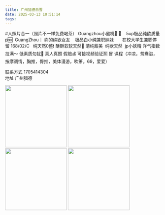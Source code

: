```yaml
---
title: 广州猎德白雪
date: 2025-03-13 10:51:14
tags:
---
```

#人照片合一（照片不一样免费喝茶）
Guangzhou小蜜桃🍑 🍑    5up极品纯欲质量
p🆕  GuangZhou｜ 妳的纯欲女友
   极品白小纯兼职妹妹 
     在校大学生兼职停留
168/02/C   纯天然0整❗️
酥酥软软天然🐻
清纯甜美  纯欲天然  jp小妖精
洋气指数拉满～ 低素质勿扰🥰
真人真照 假赔💰 可接视频验证🈲 冒
课程（冲凉，鸳鸯浴，按摩调情，胸推，臀推，美体漫游，吹箫。69，爱爱）

联系方式 1705414304  
地址 广州猎德

<img src="https://img.picui.cn/free/2025/03/13/67d2466b72c64.jpg" style="height: 200px;">
<img src="https://img.picui.cn/free/2025/03/13/67d2466bcf149.jpg" style="height: 200px;">
<img src="https://img.picui.cn/free/2025/03/13/67d2466be29bb.jpg" style="height: 200px;">
<img src="https://img.picui.cn/free/2025/03/13/67d2466be0d7c.jpg" style="height: 200px;">

